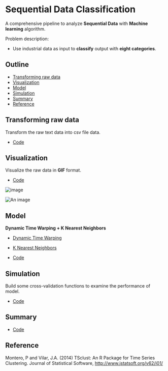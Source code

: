 # Sequential Data Classification

A comprehensive pipeline to analyze **Sequential Data** with **Machine learning** algorithm.

Problem description:

- Use industrial data as input to **classify** output with **eight categories**.

## Outline

- [Transforming raw data](#Transforming-raw-data)
- [Visualization](#Visualization)
- [Model](#Model)
- [Simulation](#Simulation)
- [Summary](#Summary)
- [Reference](#Reference)

## Transforming raw data

Transform the raw text data into csv file data.

- [Code](https://github.com/yuting1214/Sequential-Data-Classification/blob/master/code/CSV_transform_code.R)

## Visualization

Visualize the raw data in **GIF** format.

- [Code](https://github.com/yuting1214/Sequential-Data-Classification/blob/master/code/Visualization_code.R)

![image](https://github.com/yuting1214/Sequential-Data-Classification/blob/master/gif/G11.gif)

![An image](images/an_image.jpg) <!-- .element height="50%" width="50%" -->


## Model

**Dynamic Time Warping + K Nearest Neighbors**

- [Dynamic Time Warping](https://en.wikipedia.org/wiki/Dynamic_time_warping)

- [K Nearest Neighbors](https://en.wikipedia.org/wiki/K-nearest_neighbors_algorithm)

- [Code](https://github.com/yuting1214/Sequential-Data-Classification/blob/master/code/Classification_function.R)

## Simulation

Build some cross-validation functions to examine the performance of model.

- [Code](https://github.com/yuting1214/Sequential-Data-Classification/blob/master/code/Validation_Simulation.R)

## Summary

- [Code](https://github.com/yuting1214/Sequential-Data-Classification/blob/master/code/Sum_up.R)

## Reference

Montero, P and Vilar, J.A. (2014) TSclust: An R Package for Time Series Clustering. Journal of Statistical Software, http://www.jstatsoft.org/v62/i01/
